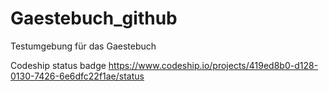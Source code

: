 Gaestebuch_github
=================

Testumgebung für das Gaestebuch

Codeship status badge
https://www.codeship.io/projects/419ed8b0-d128-0130-7426-6e6dfc22f1ae/status

